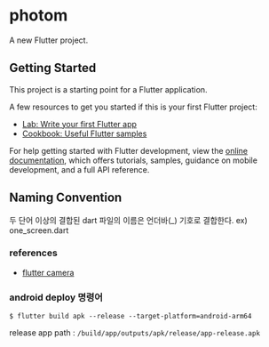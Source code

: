 # photom

A new Flutter project.

## Getting Started

This project is a starting point for a Flutter application.

A few resources to get you started if this is your first Flutter project:

- [Lab: Write your first Flutter app](https://docs.flutter.dev/get-started/codelab)
- [Cookbook: Useful Flutter samples](https://docs.flutter.dev/cookbook)

For help getting started with Flutter development, view the
[online documentation](https://docs.flutter.dev/), which offers tutorials,
samples, guidance on mobile development, and a full API reference.

## Naming Convention

두 단어 이상의 결합된 dart 파일의 이름은 언더바(_) 기호로 결합한다. ex) one_screen.dart

### references
- [flutter camera](https://docs.flutter.dev/cookbook/plugins/picture-using-camera)

### android deploy 명령어
`$ flutter build apk --release --target-platform=android-arm64`

release app path : `/build/app/outputs/apk/release/app-release.apk`
